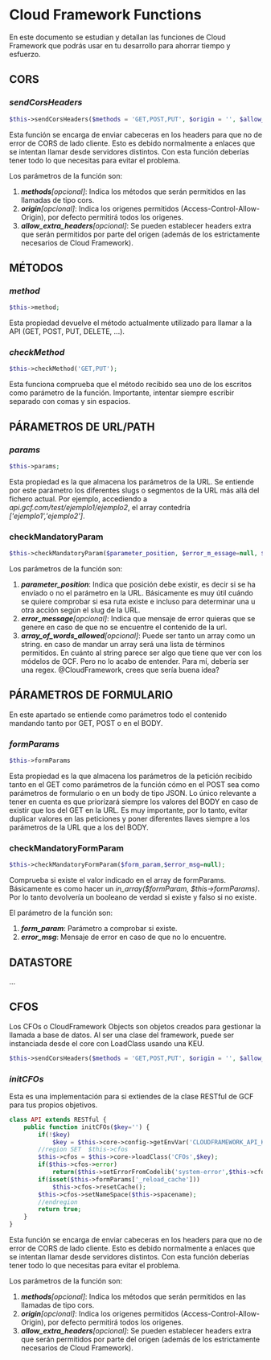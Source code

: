 # Cloud Framework Functions
En este documento se estudian y detallan las funciones de Cloud Framework que podrás usar en tu desarrollo para ahorrar tiempo y esfuerzo.



## CORS

### *sendCorsHeaders*

``` php
$this->sendCorsHeaders($methods = 'GET,POST,PUT', $origin = '', $allow_extra_headers='');
```

Esta función se encarga de enviar cabeceras en los headers para que no de error de CORS de lado cliente. Esto es debido normalmente a enlaces que se intentan llamar desde servidores distintos. Con esta función deberías tener todo lo que necesitas para evitar el problema.

Los parámetros de la función son:

 1. ***methods**[opcional]*: Indica los métodos que serán permitidos en las llamadas de tipo cors.
 2. ***origin**[opcional]*: Indica los origenes permitidos (Access-Control-Allow-Origin), por defecto permitirá todos los origenes.
 3. ***allow_extra_headers**[opcional]*: Se pueden establecer headers extra que serán permitidos por parte del origen (además de los estrictamente necesarios de Cloud Framework).


## MÉTODOS

### *method*

``` php
$this->method;
```

Esta propiedad devuelve el método actualmente utilizado para llamar a la API (GET, POST, PUT, DELETE, ...).

### *checkMethod*

```php
$this->checkMethod('GET,PUT');
```
Esta funciona comprueba que el método recibido sea uno de los escritos como parámetro de la función.
Importante, intentar siempre escribir separado con comas y sin espacios.

## PÁRAMETROS DE URL/PATH

### *params*

```php
$this->params;
```
Esta propiedad es la que almacena los parámetros de la URL. Se entiende por este parámetro los diferentes slugs o segmentos de la URL más allá del fichero actual. 
Por ejemplo, accediendo a *api.gcf.com/test/ejemplo1/ejemplo2*, el array contedría *['ejemplo1','ejemplo2']*.

### checkMandatoryParam
```php
$this->checkMandatoryParam($parameter_position, $error_m_essage=null, $array_of_words_allowed=null);
```

Los parámetros de la función son:

 1. ***parameter_position***: Indica que posición debe existir, es decir si se ha envíado o no el parámetro en la URL. Básicamente es muy útil cuándo se quiere comprobar si esa ruta existe e incluso para determinar una u otra acción según el slug de la URL.
 2. ***error_message**[opcional]*: Indica que mensaje de error quieras que se genere en caso de que no se encuentre el contenido de la url.
 3. ***array_of_words_allowed**[opcional]*: Puede ser tanto un array como un string. en caso de mandar un array será una lista de términos permitidos. En cuánto al string parece ser algo que tiene que ver con los módelos de GCF. Pero no lo acabo de entender. Para mí, debería ser una regex. @CloudFramework, crees que sería buena idea?

## PÁRAMETROS DE FORMULARIO
En este apartado se entiende como parámetros todo el contenido mandando tanto por GET, POST o en el BODY.

### *formParams*

```php
$this->formParams
```
Esta propiedad es la que almacena los parámetros de la petición recibido tanto en el GET como parámetros de la función cómo en el POST sea como parámetros de formulario o en un body de tipo JSON. Lo único relevante a tener en cuenta es que priorizará siempre los valores del BODY en caso de existir que los del GET en la URL. Es muy importante, por lo tanto, evitar duplicar valores en las peticiones y poner diferentes llaves siempre a los parámetros de la URL que a los del BODY. 

### checkMandatoryFormParam
```php
$this->checkMandatoryFormParam($form_param,$error_msg=null);
```
Comprueba si existe el valor indicado en el array de formParams. Básicamente es como hacer un *in_array($formParam, $this->formParams)*. Por lo tanto devolvería un booleano de verdad si existe y falso si no existe.

El parámetro de la función son:

 1. ***form_param***: Parámetro a comprobar si existe.
 2. ***error_msg***: Mensaje de error en caso de que no lo encuentre.

## DATASTORE
...

## CFOS
Los CFOs o CloudFramework Objects son objetos creados para gestionar la llamada a base de datos. Al ser una clase del framework, puede ser instanciada desde el core con LoadClass usando una KEU.
``` php
$this->sendCorsHeaders($methods = 'GET,POST,PUT', $origin = '', $allow_extra_headers='');
```

### *initCFOs*
Esta es una implementación para si extiendes de la clase RESTful de GCF para tus propios objetivos.

``` php
class API extends RESTful {
    public function initCFOs($key='') {
        if(!$key)
            $key = $this->core->config->getEnvVar('CLOUDFRAMEWORK_API_KEY');
        //region SET  $this->cfos
        $this->cfos = $this->core->loadClass('CFOs',$key);
        if($this->cfos->error)
            return($this->setErrorFromCodelib('system-error',$this->cfos->errorMsg));
        if(isset($this->formParams['_reload_cache']))
            $this->cfos->resetCache();
        $this->cfos->setNameSpace($this->spacename);
        //endregion
        return true;
    }
}
```

Esta función se encarga de enviar cabeceras en los headers para que no de error de CORS de lado cliente. Esto es debido normalmente a enlaces que se intentan llamar desde servidores distintos. Con esta función deberías tener todo lo que necesitas para evitar el problema.

Los parámetros de la función son:

 1. ***methods**[opcional]*: Indica los métodos que serán permitidos en las llamadas de tipo cors.
 2. ***origin**[opcional]*: Indica los origenes permitidos (Access-Control-Allow-Origin), por defecto permitirá todos los origenes.
 3. ***allow_extra_headers**[opcional]*: Se pueden establecer headers extra que serán permitidos por parte del origen (además de los estrictamente necesarios de Cloud Framework).